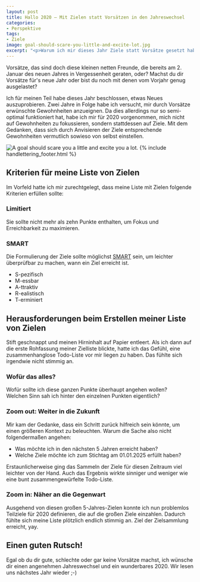 ```yaml
---
layout: post
title: Hallo 2020 – Mit Zielen statt Vorsätzen in den Jahreswechsel
categories:
- Perspektive
tags:
- Ziele
image: goal-should-scare-you-little-and-excite-lot.jpg
excerpt: "<p>Warum ich mir dieses Jahr Ziele statt Vorsätze gesetzt habe und woran ich mich dabei orientiert habe.</p>"
---
```


Vorsätze, das sind doch diese kleinen netten Freunde, die bereits am 2. Januar
des neuen Jahres in Vergessenheit geraten, oder? Machst du dir Vorsätze für's
neue Jahr oder bist du noch mit denen vom Vorjahr genug ausgelastet?

Ich für meinen Teil habe dieses Jahr beschlossen, etwas Neues auszuprobieren.
Zwei Jahre in Folge habe ich versucht, mir durch Vorsätze erwünschte
Gewohnheiten anzueignen. Da dies allerdings nur so semi-optimal funktioniert
hat, habe ich mir für 2020 vorgenommen, mich nicht auf Gewohnheiten zu
fokussieren, sondern stattdessen auf Ziele. Mit dem Gedanken, dass sich durch
Anvisieren der Ziele entsprechende Gewohnheiten vermutlich sowieso von selbst
einstellen.

![A goal should scare you a little and excite you a lot.]({{site.baseurl}}/assets/img/posts/goal-should-scare-you-little-and-excite-lot.jpg)
{% include handlettering_footer.html %}

## Kriterien für meine Liste von Zielen

Im Vorfeld hatte ich mir zurechtgelegt, dass meine Liste mit Zielen folgende
Kriterien erfüllen sollte:

### Limitiert

Sie sollte nicht mehr als zehn Punkte enthalten, um Fokus und Erreichbarkeit zu
maximieren.

### SMART

Die Formulierung der Ziele sollte möglichst [SMART](https://de.wikipedia.org/wiki/SMART_(Projektmanagement)) sein, um leichter überprüfbar zu machen, wann ein
Ziel erreicht ist.

* S-pezifisch
* M-essbar
* A-ttraktiv
* R-ealistisch
* T-erminiert

## Herausforderungen beim Erstellen meiner Liste von Zielen

Stift geschnappt und meinen Hirninhalt auf Papier entleert. Als ich dann auf die
erste Rohfassung meiner Zielliste blickte, hatte ich das Gefühl, eine
zusammenhanglose Todo-Liste vor mir liegen zu haben. Das fühlte sich irgendwie
nicht stimmig an.

### Wofür das alles?

Wofür sollte ich diese ganzen Punkte überhaupt angehen wollen?<br/>
Welchen Sinn sah ich hinter den einzelnen Punkten eigentlich?

### Zoom out: Weiter in die Zukunft

Mir kam der Gedanke, dass ein Schritt zurück hilfreich sein könnte, um einen
größeren Kontext zu beleuchten. Warum die Sache also nicht folgendermaßen
angehen:

* Was möchte ich in den nächsten 5 Jahren erreicht haben?
* Welche Ziele möchte ich zum Stichtag am 01.01.2025 erfüllt haben?

Erstaunlicherweise ging das Sammeln der Ziele für diesen Zeitraum viel leichter
von der Hand. Auch das Ergebnis wirkte sinniger und weniger wie eine bunt
zusammengewürfelte Todo-Liste.

### Zoom in: Näher an die Gegenwart

Ausgehend von diesen großen 5-Jahres-Zielen konnte ich nun problemlos Teilziele
für 2020 definieren, die auf die großen Ziele einzahlen. Dadurch fühlte sich
meine Liste plötzlich endlich stimmig an. Ziel der Zielsammlung erreicht, yay.

## Einen guten Rutsch!

Egal ob du dir gute, schlechte oder gar keine Vorsätze machst, ich wünsche dir
einen angenehmen Jahreswechsel und ein wunderbares 2020. Wir lesen uns nächstes
Jahr wieder ;-)
